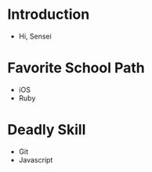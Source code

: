 Introduction
==========
* Hi, Sensei

Favorite School Path
==========
* iOS
* Ruby

Deadly Skill
==========
* Git
* Javascript

